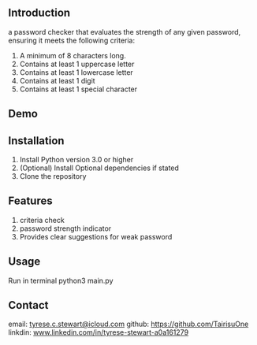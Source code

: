 ## Introduction

a password checker that evaluates the strength of any given password, ensuring it meets the following criteria:

1. A minimum of 8 characters long.
2. Contains at least 1 uppercase letter
3. Contains at least 1 lowercase letter
4. Contains at least 1 digit
5. Contains at least 1 special character

## Demo

## Installation

1. Install Python version 3.0 or higher
2. (Optional) Install Optional dependencies if stated
3. Clone the repository


## Features
1. criteria check
2. password strength indicator
3. Provides clear suggestions for weak password

## Usage

Run in terminal   python3 main.py

## Contact
email: tyrese.c.stewart@icloud.com
github: https://github.com/TairisuOne
linkdin: www.linkedin.com/in/tyrese-stewart-a0a161279